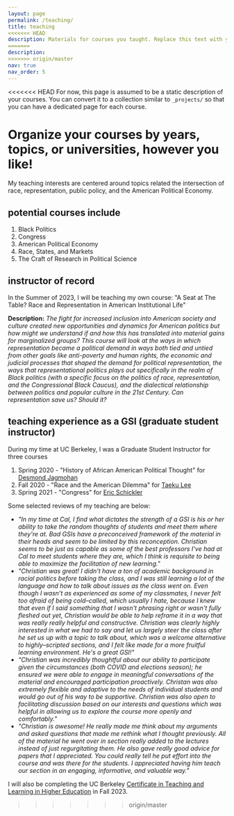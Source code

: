 ```yaml
---
layout: page
permalink: /teaching/
title: teaching
<<<<<<< HEAD
description: Materials for courses you taught. Replace this text with your description.
=======
description: 
>>>>>>> origin/master
nav: true
nav_order: 5
---
```


<<<<<<< HEAD
For now, this page is assumed to be a static description of your courses. You can convert it to a collection similar to `_projects/` so that you can have a dedicated page for each course.

Organize your courses by years, topics, or universities, however you like!
=======
My teaching interests are centered around topics related the intersection of race, representation, public policy, and the American Political Economy.  

## potential courses include 
1. Black Politics
2. Congress
3. American Political Economy
4. Race, States, and Markets
5. The Craft of Research in Political Science

## instructor of record
In the Summer of 2023, I will be teaching my own course: "A Seat at The Table? Race and Representation in American Institutional Life"

**Description:** *The fight for increased inclusion into American society and culture created new opportunities and dynamics for American politics but how might we understand if and how this has translated into material gains for marginalized groups? This course will look at the ways in which representation became a political demand in ways both tied and untied from other goals like anti-poverty and human rights, the economic and judicial processes that shaped the demand for political representation, the ways that representational politics plays out specifically in the realm of Black politics (with a specific focus on the politics of race, representation, and the Congressional Black Caucus), and the dialectical relationship between politics and popular culture in the 21st Century. Can representation save us? Should it?*
  
## teaching experience as a GSI (graduate student instructor)
  During my time at UC Berkeley, I was a Graduate Student Instructor for three courses
1. Spring 2020 - "History of African American Political Thought" for [Desmond Jagmohan](https://polisci.berkeley.edu/people/person/desmond-jagmohan)
2. Fall 2020 - "Race and the American Dilemma" for [Taeku Lee](https://www.gov.harvard.edu/directory/taeku-lee/)
3. Spring 2021 - "Congress" for [Eric Schickler](https://polisci.berkeley.edu/people/person/eric-schickler)

Some selected reviews of my teaching are below: 

- <i>"In my time at Cal, I find what dictates the strength of a GSI is his or her ability to take the random thoughts of students and meet them where they're at. Bad GSIs have a preconceived framework of the material in their heads and seem to be limited by this reconception. Christian seems to be just as capable as some of the best professors I've had at Cal to meet students where they are, which I think is requisite to being able to maximize the facilitation of new learning."</i>
- <i>"Christian was great! I didn't have a ton of academic background in racial politics before taking the class, and I was still learning a lot of the language and how to talk about issues as the class went on. Even though I wasn't as experienced as some of my classmates, I never felt too afraid of being cold–called, which usually I hate, because I knew that even if I said something that I wasn't phrasing right or wasn't fully fleshed out yet, Christian would be able to help reframe it in a way that was really really helpful and constructive. Christian was clearly highly interested in what we had to say and let us largely steer the class after he set us up with a topic to talk about, which was a welcome alternative to highly–scripted sections, and I felt like made for a more fruitful learning environment. He's a great GSI!"</i>
- <i>"Christian was incredibly thoughtful about our ability to participate given the circumstances (both COVID and elections season); he ensured we were able to engage in meaningful conversations of the material and encouraged participation proactively. Christan was also extremely flexible and adaptive to the needs of individual students and would go out of his way to be supportive. Christian was also open to facilitating discussion based on our interests and questions which was helpful in allowing us to explore the course more openly and comfortably."</i>
- <i>"Christian is awesome! He really made me think about my arguments and asked questions that made me rethink what I thought previously. All of the material he went over in section really added to the lectures instead of just regurgitating them. He also gave really good advice for papers that I appreciated. You could really tell he put effort into the course and was there for the students. I appreciated having him teach our section in an engaging, informative, and valuable way."</i>


I will also be completing the UC Berkeley [Certificate in Teaching and Learning in Higher Education](https://gsi.berkeley.edu/programs-services/certificate-program/) in Fall 2023. 
>>>>>>> origin/master
